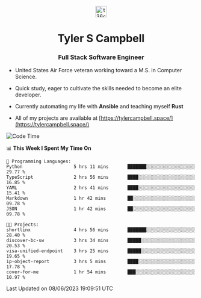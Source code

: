 <p align="center">
<a href="https://www.linkedin.com/in/t36campbell" target="blank"><img align="center" src="https://ik.imagekit.io/t36campbell/Portfolio/linkedin.png.original_m8bbGgPh6.png" alt="t36campbell" height="30" width="30" /></a>
</p>
<h1 align="center">Tyler S Campbell</h1>
<h3 align="center">Full Stack Software Engineer</h3>

* United States Air Force veteran working toward a M.S. in Computer Science.

* Quick study, eager to cultivate the skills needed to become an elite developer.

* Currently automating my life with **Ansible** and teaching myself **Rust**

* All of my projects are available at [https://tylercampbell.space/](https://tylercampbell.space/)

<!--START_SECTION:waka-->
![Code Time](http://img.shields.io/badge/Code%20Time-2%2C554%20hrs%204%20mins-blue)

📊 **This Week I Spent My Time On** 

```text
💬 Programming Languages: 
Python                   5 hrs 11 mins       ███████░░░░░░░░░░░░░░░░░░   29.77 % 
TypeScript               2 hrs 56 mins       ████░░░░░░░░░░░░░░░░░░░░░   16.85 % 
YAML                     2 hrs 41 mins       ████░░░░░░░░░░░░░░░░░░░░░   15.41 % 
Markdown                 1 hr 42 mins        ██░░░░░░░░░░░░░░░░░░░░░░░   09.78 % 
JSON                     1 hr 42 mins        ██░░░░░░░░░░░░░░░░░░░░░░░   09.78 % 

🐱‍💻 Projects: 
shortlinx                4 hrs 56 mins       ███████░░░░░░░░░░░░░░░░░░   28.40 % 
discover-bc-sw           3 hrs 34 mins       █████░░░░░░░░░░░░░░░░░░░░   20.53 % 
visa-unified-endpoint    3 hrs 25 mins       █████░░░░░░░░░░░░░░░░░░░░   19.65 % 
ip-object-report         3 hrs 5 mins        ████░░░░░░░░░░░░░░░░░░░░░   17.78 % 
cover-for-me             1 hr 54 mins        ███░░░░░░░░░░░░░░░░░░░░░░   10.97 % 
```


 Last Updated on 08/06/2023 19:09:51 UTC
<!--END_SECTION:waka-->
